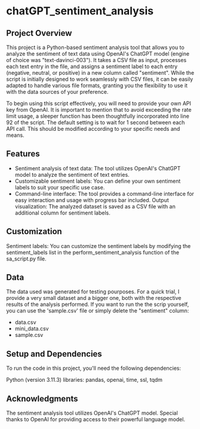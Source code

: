 # chatGPT_sentiment_analysis

## Project Overview

This project is a Python-based sentiment analysis tool that allows you to analyze the sentiment of text data using OpenAI's ChatGPT model (engine of choice was "text-davinci-003"). It takes a CSV file as input, processes each text entry in the file, and assigns a sentiment label to each entry (negative, neutral, or positive) in a new column called "sentiment". While the script is initially designed to work seamlessly with CSV files, it can be easily adapted to handle various file formats, granting you the flexibility to use it with the data sources of your preference.

To begin using this script effectively, you will need to provide your own API key from OpenAI. It is important to mention that to avoid exceeding the rate limit usage, a sleeper function has been thoughtfully incorporated into line 92 of the script. The default setting is to wait for 1 second between each API call. This should be modified according to your specific needs and means.

## Features

-   Sentiment analysis of text data: The tool utilizes OpenAI's ChatGPT model to analyze the sentiment of text entries.
-   Customizable sentiment labels: You can define your own sentiment labels to suit your specific use case.
-   Command-line interface: The tool provides a command-line interface for easy interaction and usage with progress bar included.
    Output visualization: The analyzed dataset is saved as a CSV file with an additional column for sentiment labels.

## Customization

Sentiment labels: You can customize the sentiment labels by modifying the sentiment_labels list in the perform_sentiment_analysis function of the sa_script.py file.

## Data

The data used was generated for testing pourposes. For a quick trial, I provide a very small dataset and a bigger one, both with the respective results of the analysis performed. If you want to run the the scrip yourself, you can use the 'sample.csv' file or simply delete the "sentiment" column: 

-   data.csv
-   mini_data.csv
-   sample.csv

## Setup and Dependencies
To run the code in this project, you'll need the following dependencies:

Python (version 3.11.3)
libraries:  pandas, openai, time, ssl, tqdm 

## Acknowledgments

The sentiment analysis tool utilizes OpenAI's ChatGPT model. Special thanks to OpenAI for providing access to their powerful language model.

